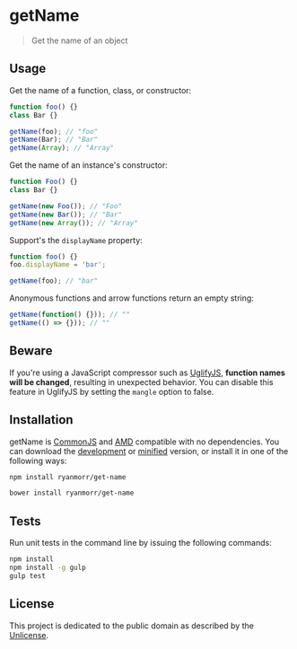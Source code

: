 # getName

> Get the name of an object

## Usage

Get the name of a function, class, or constructor:

``` javascript
function foo() {}
class Bar {}

getName(foo); // "foo"
getName(Bar); // "Bar"
getName(Array); // "Array"
```

Get the name of an instance's constructor:

``` javascript
function Foo() {}
class Bar {}

getName(new Foo()); // "Foo"
getName(new Bar()); // "Bar"
getName(new Array()); // "Array"
```

Support's the `displayName` property:

``` javascript
function foo() {}
foo.displayName = 'bar';

getName(foo); // "bar"
```

Anonymous functions and arrow functions return an empty string:

``` javascript
getName(function() {})); // ""
getName(() => {})); // ""
```

## Beware

If you're using a JavaScript compressor such as [UglifyJS](https://github.com/mishoo/UglifyJS), **function names will be changed**, resulting in unexpected behavior. You can disable this feature in UglifyJS by setting the `mangle` option to false.

## Installation

getName is [CommonJS](http://www.commonjs.org/) and [AMD](https://github.com/amdjs/amdjs-api/wiki/AMD) compatible with no dependencies. You can download the [development](http://github.com/ryanmorr/get-name/raw/master/dist/get-name.js) or [minified](http://github.com/ryanmorr/get-name/raw/master/dist/get-name.min.js) version, or install it in one of the following ways:

``` sh
npm install ryanmorr/get-name

bower install ryanmorr/get-name
```

## Tests

Run unit tests in the command line by issuing the following commands:

``` sh
npm install
npm install -g gulp
gulp test
```

## License

This project is dedicated to the public domain as described by the [Unlicense](http://unlicense.org/).